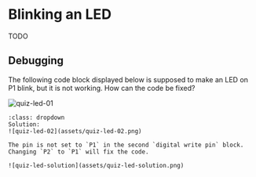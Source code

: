 # Blinking an LED

TODO

## Debugging

The following code block displayed below is supposed to make an LED on P1 blink, but it is not working. How can the code be fixed?

![quiz-led-01](assets/quiz-led-01.png)


```{admonition} Click here to reveal the solutions.
:class: dropdown
Solution:
![quiz-led-02](assets/quiz-led-02.png)

The pin is not set to `P1` in the second `digital write pin` block. Changing `P2` to `P1` will fix the code.

![quiz-led-solution](assets/quiz-led-solution.png)

```